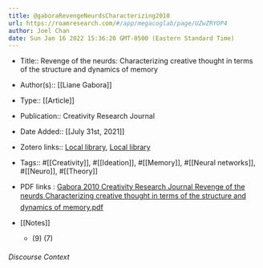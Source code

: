 ```yaml
---
title: @gaboraRevengeNeurdsCharacterizing2010
url: https://roamresearch.com/#/app/megacoglab/page/UZwZRYOP4
author: Joel Chan
date: Sun Jan 16 2022 15:36:20 GMT-0500 (Eastern Standard Time)
---
```


- Title:: Revenge of the neurds: Characterizing creative thought in terms of the structure and dynamics of memory
- Author(s):: [[Liane Gabora]]
- Type:: [[Article]]
- Publication:: Creativity Research Journal
- Date Added:: [[July 31st, 2021]]
- Zotero links:: [Local library](zotero://select/groups/2451508/items/QT5QJS3Z), [Local library](https://www.zotero.org/groups/2451508/items/QT5QJS3Z)
- Tags:: #[[Creativity]], #[[Ideation]], #[[Memory]], #[[Neural networks]], #[[Neuro]], #[[Theory]]
- PDF links : [Gabora 2010 Creativity Research Journal Revenge of the neurds Characterizing creative thought in terms of the structure and dynamics of memory.pdf](zotero://open-pdf/groups/2451508/items/34WB99LI)
- [[Notes]]

    - (9) (7)

###### Discourse Context


